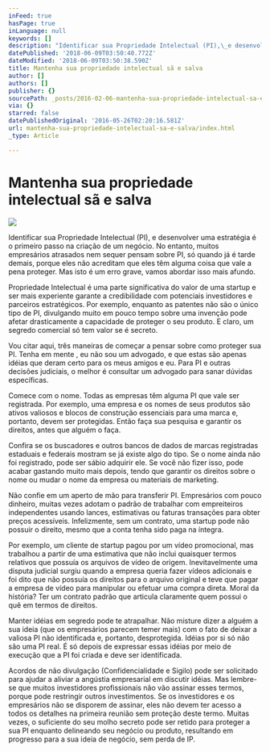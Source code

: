 ```yaml
---
inFeed: true
hasPage: true
inLanguage: null
keywords: []
description: "Identificar sua Propriedade Intelectual (PI),\_e desenvolver uma estratégia é o primeiro passo na criação de um negócio. No entanto, muitos empresários atrasados nem sequer pensam sobre PI, só quando já é tarde demais, porque eles não acreditam que eles têm alguma coisa que vale a pena proteger. Mas isto é um erro grave, vamos abordar isso mais afundo."
datePublished: '2018-06-09T03:50:40.772Z'
dateModified: '2018-06-09T03:50:38.590Z'
title: Mantenha sua propriedade intelectual sã e salva
author: []
authors: []
publisher: {}
sourcePath: _posts/2016-02-06-mantenha-sua-propriedade-intelectual-sa-e-salva.md
via: {}
starred: false
datePublishedOriginal: '2016-05-26T02:20:16.581Z'
url: mantenha-sua-propriedade-intelectual-sa-e-salva/index.html
_type: Article

---
```

# Mantenha sua propriedade intelectual sã e salva
![](https://the-grid-user-content.s3-us-west-2.amazonaws.com/1d985b1d-6d79-4a97-b64a-c40bf3313792.jpg)

Identificar sua Propriedade Intelectual (PI), e desenvolver uma estratégia é o primeiro passo na criação de um negócio. No entanto, muitos empresários atrasados nem sequer pensam sobre PI, só quando já é tarde demais, porque eles não acreditam que eles têm alguma coisa que vale a pena proteger. Mas isto é um erro grave, vamos abordar isso mais afundo.

Propriedade Intelectual é uma parte significativa do valor de uma startup e ser mais experiente garante a credibilidade com potenciais investidores e parceiros estratégicos. Por exemplo, enquanto as patentes não são o único tipo de PI, divulgando muito em pouco tempo sobre uma invenção pode afetar drasticamente a capacidade de proteger o seu produto. E claro, um segredo comercial só tem valor se é secreto.

Vou citar aqui, três maneiras de começar a pensar sobre como proteger sua PI. Tenha em mente , eu não sou um advogado, e que estas são apenas idéias que deram certo para os meus amigos e eu. Para PI e outras decisões judiciais, o melhor é consultar um advogado para sanar dúvidas específicas.

Comece com o nome. Todas as empresas têm alguma PI que vale ser registrada. Por exemplo, uma empresa e os nomes de seus produtos são ativos valiosos e blocos de construção essenciais para uma marca e, portanto, devem ser protegidas. Então faça sua pesquisa e garantir os direitos, antes que alguém o faça.

Confira se os buscadores e outros bancos de dados de marcas registradas estaduais e federais mostram se já existe algo do tipo. Se o nome ainda não foi registrado, pode ser sábio adquirir ele. Se você não fizer isso, pode acabar gastando muito mais depois, tendo que garantir os direitos sobre o nome ou mudar o nome da empresa ou materiais de marketing.

Não confie em um aperto de mão para transferir PI. Empresários com pouco dinheiro, muitas vezes adotam o padrão de trabalhar com empreiteiros independentes usando lances, estimativas ou faturas transações para obter preços acessíveis. Infelizmente, sem um contrato, uma startup pode não possuir o direito, mesmo que a conta tenha sido paga na íntegra.

Por exemplo, um cliente de startup pagou por um vídeo promocional, mas trabalhou a partir de uma estimativa que não inclui quaisquer termos relativos que possuía os arquivos de vídeo de origem. Inevitavelmente uma disputa judicial surgiu quando a empresa queria fazer vídeos adicionais e foi dito que não possuía os direitos para o arquivo original e teve que pagar a empresa de vídeo para manipular ou efetuar uma compra direta. Moral da história? Ter um contrato padrão que articula claramente quem possui o quê em termos de direitos.

Manter idéias em segredo pode te atrapalhar. Não misture dizer a alguém a sua ideia (que os empresários parecem temer mais) com o fato de deixar a valiosa PI não identificada e, portanto, desprotegida. Idéias por si só não são uma PI real. É só depois de expressar essas idéias por meio de execução que a PI foi criada e deve ser identificada.

Acordos de não divulgação (Confidencialidade e Sigilo) pode ser solicitado para ajudar a aliviar a angústia empresarial em discutir idéias. Mas lembre-se que muitos investidores profissionais não vão assinar esses termos, porque pode restringir outros investimentos. Se os investidores e os empresários não se disporem de assinar, eles não devem ter acesso a todos os detalhes na primeira reunião sem proteção deste termo. Muitas vezes, o suficiente do seu molho secreto pode ser retido para proteger a sua PI enquanto delineando seu negócio ou produto, resultando em progresso para a sua ideia de negócio, sem perda de IP.